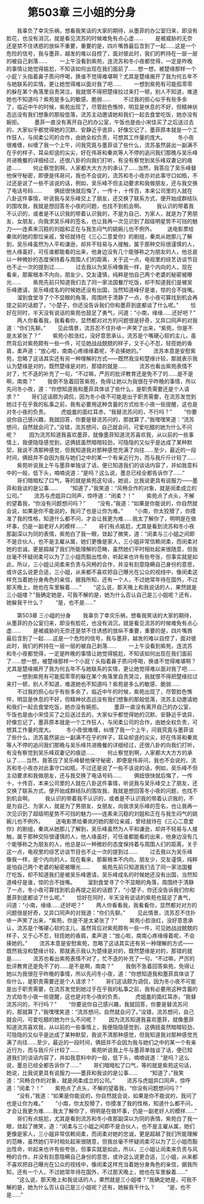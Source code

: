 # 　　第503章 三小姐的分身
　　我辜负了幸灾乐祸，想看我笑话的大家的期待，从墨菲的办公室归来，即没有脸花，也没有消沉，就是看见流苏的时候难免有点心虚……
　　是被威胁的无奈还是禁不住诱惑的放纵不重要，重要的是，四片嘴唇最后含到了一起……这是一个危险的信号，我与墨菲，越发的难以自控了，面对彼此时，我们的矜持在一层一层的被自己剥落……
　　一上午没看到紫苑，连流苏和冬小夜都觉得，一定是昨晚的事情让她觉得尴尬，不知该如何出现在我们面前了……想一想，被楚缘那样一个小屁丫头指着鼻子质问呼喝，换谁不觉得难堪啊？尤其是楚缘揭开了我为何五年不与她联系的实情，更让她觉得难以面对我了吧……
　　一想到紫苑有可能孤零零的躲在某个角落里自责哭泣，我就恨不得把楚缘拉过来打一顿，别人不知道，难道她也不知道吗？紫苑是多么的敏感、脆弱……
　　不过我的担心似乎有些多余了，临近中午的时候，紫苑出现了，尽管脸色憔悴，明显是休息的不好，但精神状态远没有我们想象的那般低落，流苏主动邀请她和我们一起去食堂吃饭，她亦没有婉拒。
　　墨菲一直没有离开自己的办公室，午饭也是由小宋佳买了之后送过去的，大家似乎都觉得她的沉默、安静近乎诡异，好像忘记了，墨菲原本就是一个工作狂人，与闵柔公司的合作，由她全权负责，可想其工作量的庞大。
　　冬小夜很难缠，纠缠了我一个上午，问我究竟与墨菲谈了些什么，流苏虽然装出一副满不在乎的样子，耳朵却竖的尖尖，好在伟哥和秦岚等人不停的追问我们那晚与吴乐峰共进晚餐的详细经过，还很八卦的向我们打听，有没有察觉到吴乐峰双妻记的痕迹……
　　何止察觉到啊，人家都大大方方的承认了……当然，我答应了吴乐峰替他保守秘密，即便是伟哥问，我也不会说的，流苏和冬小夜亦对此事守口如瓶，不过还是说了一些不该说的话，例如，吴乐峰不但主动要求和我做朋友，还与我交换了电话号码……
　　俩妞很快就后悔了，一传十，十传百，本来公司里的人就在八卦这件事情，听说我与吴乐峰交上了朋友，还交换了联系方式，便开始成群结队的围攻我，我就是想回答冬小夜的问题，也找不到机会啊。
　　我认识的带着我不认识的，或者是不认识我的带着认识我的，不是为自己、为家人，就是为了男朋友、女朋友，向我求吴乐峰的签名，也让我再一次见识到了超级明星势不可挡的魅力——连素来沉稳的刘姐和正在与我生闷气的姚婉儿也不例外。
　　送电影票给秦岚的她的那位亲戚，曾经就待在《三心二意爱你》的剧组，秦岚从她那儿了解到，吴乐峰虽然为人平和谦逊，却并不轻易与人接触，属于那种交际很谨慎的人，他人缘虽好，可任谁都能看的出来，他身边没有几个能够称之为朋友的人，他总是以一种微妙的态度保持着与周围人们的距离，关于这一点，电视里的综艺访谈节目也不止一次的提到过……
　　过去我以为吴乐峰像我一样，是个内向的人，现在看来，那厮根本不内向，朋友少，交友谨慎，纯粹是怕自己两个老婆的秘密被曝光……
　　紫苑先前只知道我们去了同一家法国餐厅吃饭，却不知道我们是被吴乐峰邀请，吴乐峰成名的时候她还没有出国，当然知道峰仔是谁，惊的合不拢嘴。
　　溜到食堂寻了个不显眼的角落，周围终于清静了一点，冬小夜可算找到机会再提之前的话题了，“小楚子，你还没告诉我们你和墨菲到底都谈了什么呢。”
　　恰好在同时，半天没有说话的紫苑也鼓足了勇气，问道：“小南，缘缘……还好吧？”
　　两人你看看我，我看看你，显然都对对方的问题很是好奇，又异口同声的对我道：“你们先聊。”
　　见此情景，流苏忍不住扑哧一声笑了出来，“紫苑，你是不是太紧张了？”
　　紫苑小脸涨红，没好意思承认，流苏是个嘴硬心软的主儿，虽然背后对紫苑颇有一些一件，可见她战战兢兢的样子，又于心不忍，轻揽她的香肩，柔声道：“放心啦，南南心疼缘缘着呢，不会揍她的。”
　　流苏本意是安慰紫苑，忽略了这话其实还有另一种理解的方式——既然我没和楚缘计较，那就表示我认为楚缘是对的，既然楚缘是对的，那错的就是……
　　流苏也看出紫苑表情不对了，忙不迭的补充了一句，“不过嘛，严厉的批评教育还是免不了的……是不是啊，南南？”
　　我倒不急着回答紫苑，免得让她以为我很在乎昨晚的事情，所以先问冬小夜，道：“你想知道我和墨菲具体谈了些什么，是职责需要还是个人请求？”
　　哥们这话颇为调侃，因为冬小夜不可能是出于职责需要，在流苏发觉到她过于在乎我的私事之前，我有必要用这种含蓄的方式给冬小夜一些提醒，这也是对冬小夜的负责。
　　虎姐羞的面红耳赤，“我替流苏问的，不行吗？”
　　“你要说你自己感兴趣，我就回答，你要是替流苏问的，那就算了，”我嘿嘿笑道：“流苏想问，自然就会问了。”没错，流苏想问，自己就会问，可爱吃醋的她为什么不问呢？
　　因为流苏知道我喜欢墨菲，就像墨菲知道流苏喜欢我，从以前的一些事情上，我便隐隐感觉到，这俩妞虽然暗暗较劲，可隐隐的又似乎是达成了某种默契，我说不清那种感觉，但我知道我对那种感觉充满了向往……至少，最近的一段时间，俩妞并不会因为我与她们之中的某一个有亲近行为，而与我斤斤计较了……
　　紫苑听说我上午与墨菲单独谈了话，便已知道我们的谈话内容了，并如我意料中的一般，低下头，喃喃说道：“是吗？这么说，墨总已经全都告诉你了……”
　　哥们暗暗松了口气，等的就是紫苑这句话，她说，比我说更具有说服力——墨菲和我谈的是公事……
　　“知道了，”我笑道：“风畅合作的对象，就是闵柔成立的公司。”
　　流苏与虎姐异口同声，惊呼道：“闵柔？！”
　　紫苑点了点头，不解的望着我，“你没有问题想问吗？”
　　“没有，”我道：“如果是你能说的，你自然就会说，如果是你不能说的，我问了也是让你为难。”
　　“小南，你太狡猾了，你摸准了我的性格，知道什么都不问，才会让我更为难……我太了解你了，明明是在做坏事，仍是一副老好人的模样……”
　　哥们有点尴尬，尤其是看到流苏和冬小夜那副深以为同的表情，紫苑白了我一眼，敛起了微笑，道：“闵柔与三小姐之间即不是合伙人，也不是主雇从属，她们更像是家人，三小姐非常信赖闵柔，而闵柔对她的忠诚，更是超越了我们所能理解的范畴，虽然她们平时相处起来很随意，但我丝毫不怀疑闵柔可以为了三小姐而豁出性命，听起来也许有些夸张，但事实就是如此，所以，三小姐让闵柔来负责与风畅的合作，并没有刻意隐瞒自己身份的意思，或许这么说更合适，三小姐，从来都不喜欢把自己曝光在公众的视线中，像闵柔这样充当着她分身角色的亲信，据我所知，还有一个人，不过她常年待在国外，不过那天晚上，她也在车里躲着……”
　　“这么说，那天晚上和我说话的人，果然就是三小姐喽？”我确定她是，可我不解的是，她为什么否认自己是三小姐呢？还有，她躲我干什么？
　　“是，也不是……”

　　第503章 三小姐的分身
　　我辜负了幸灾乐祸，想看我笑话的大家的期待，从墨菲的办公室归来，即没有脸花，也没有消沉，就是看见流苏的时候难免有点心虚……
　　是被威胁的无奈还是禁不住诱惑的放纵不重要，重要的是，四片嘴唇最后含到了一起……这是一个危险的信号，我与墨菲，越发的难以自控了，面对彼此时，我们的矜持在一层一层的被自己剥落……
　　一上午没看到紫苑，连流苏和冬小夜都觉得，一定是昨晚的事情让她觉得尴尬，不知该如何出现在我们面前了……想一想，被楚缘那样一个小屁丫头指着鼻子质问呼喝，换谁不觉得难堪啊？尤其是楚缘揭开了我为何五年不与她联系的实情，更让她觉得难以面对我了吧……
　　一想到紫苑有可能孤零零的躲在某个角落里自责哭泣，我就恨不得把楚缘拉过来打一顿，别人不知道，难道她也不知道吗？紫苑是多么的敏感、脆弱……
　　不过我的担心似乎有些多余了，临近中午的时候，紫苑出现了，尽管脸色憔悴，明显是休息的不好，但精神状态远没有我们想象的那般低落，流苏主动邀请她和我们一起去食堂吃饭，她亦没有婉拒。
　　墨菲一直没有离开自己的办公室，午饭也是由小宋佳买了之后送过去的，大家似乎都觉得她的沉默、安静近乎诡异，好像忘记了，墨菲原本就是一个工作狂人，与闵柔公司的合作，由她全权负责，可想其工作量的庞大。
　　冬小夜很难缠，纠缠了我一个上午，问我究竟与墨菲谈了些什么，流苏虽然装出一副满不在乎的样子，耳朵却竖的尖尖，好在伟哥和秦岚等人不停的追问我们那晚与吴乐峰共进晚餐的详细经过，还很八卦的向我们打听，有没有察觉到吴乐峰双妻记的痕迹……
　　何止察觉到啊，人家都大大方方的承认了……当然，我答应了吴乐峰替他保守秘密，即便是伟哥问，我也不会说的，流苏和冬小夜亦对此事守口如瓶，不过还是说了一些不该说的话，例如，吴乐峰不但主动要求和我做朋友，还与我交换了电话号码……
　　俩妞很快就后悔了，一传十，十传百，本来公司里的人就在八卦这件事情，听说我与吴乐峰交上了朋友，还交换了联系方式，便开始成群结队的围攻我，我就是想回答冬小夜的问题，也找不到机会啊。
　　我认识的带着我不认识的，或者是不认识我的带着认识我的，不是为自己、为家人，就是为了男朋友、女朋友，向我求吴乐峰的签名，也让我再一次见识到了超级明星势不可挡的魅力——连素来沉稳的刘姐和正在与我生闷气的姚婉儿也不例外。
　　送电影票给秦岚的她的那位亲戚，曾经就待在《三心二意爱你》的剧组，秦岚从她那儿了解到，吴乐峰虽然为人平和谦逊，却并不轻易与人接触，属于那种交际很谨慎的人，他人缘虽好，可任谁都能看的出来，他身边没有几个能够称之为朋友的人，他总是以一种微妙的态度保持着与周围人们的距离，关于这一点，电视里的综艺访谈节目也不止一次的提到过……
　　过去我以为吴乐峰像我一样，是个内向的人，现在看来，那厮根本不内向，朋友少，交友谨慎，纯粹是怕自己两个老婆的秘密被曝光……
　　紫苑先前只知道我们去了同一家法国餐厅吃饭，却不知道我们是被吴乐峰邀请，吴乐峰成名的时候她还没有出国，当然知道峰仔是谁，惊的合不拢嘴。
　　溜到食堂寻了个不显眼的角落，周围终于清静了一点，冬小夜可算找到机会再提之前的话题了，“小楚子，你还没告诉我们你和墨菲到底都谈了什么呢。”
　　恰好在同时，半天没有说话的紫苑也鼓足了勇气，问道：“小南，缘缘……还好吧？”
　　两人你看看我，我看看你，显然都对对方的问题很是好奇，又异口同声的对我道：“你们先聊。”
　　见此情景，流苏忍不住扑哧一声笑了出来，“紫苑，你是不是太紧张了？”
　　紫苑小脸涨红，没好意思承认，流苏是个嘴硬心软的主儿，虽然背后对紫苑颇有一些一件，可见她战战兢兢的样子，又于心不忍，轻揽她的香肩，柔声道：“放心啦，南南心疼缘缘着呢，不会揍她的。”
　　流苏本意是安慰紫苑，忽略了这话其实还有另一种理解的方式——既然我没和楚缘计较，那就表示我认为楚缘是对的，既然楚缘是对的，那错的就是……
　　流苏也看出紫苑表情不对了，忙不迭的补充了一句，“不过嘛，严厉的批评教育还是免不了的……是不是啊，南南？”
　　我倒不急着回答紫苑，免得让她以为我很在乎昨晚的事情，所以先问冬小夜，道：“你想知道我和墨菲具体谈了些什么，是职责需要还是个人请求？”
　　哥们这话颇为调侃，因为冬小夜不可能是出于职责需要，在流苏发觉到她过于在乎我的私事之前，我有必要用这种含蓄的方式给冬小夜一些提醒，这也是对冬小夜的负责。
　　虎姐羞的面红耳赤，“我替流苏问的，不行吗？”
　　“你要说你自己感兴趣，我就回答，你要是替流苏问的，那就算了，”我嘿嘿笑道：“流苏想问，自然就会问了。”没错，流苏想问，自己就会问，可爱吃醋的她为什么不问呢？
　　因为流苏知道我喜欢墨菲，就像墨菲知道流苏喜欢我，从以前的一些事情上，我便隐隐感觉到，这俩妞虽然暗暗较劲，可隐隐的又似乎是达成了某种默契，我说不清那种感觉，但我知道我对那种感觉充满了向往……至少，最近的一段时间，俩妞并不会因为我与她们之中的某一个有亲近行为，而与我斤斤计较了……
　　紫苑听说我上午与墨菲单独谈了话，便已知道我们的谈话内容了，并如我意料中的一般，低下头，喃喃说道：“是吗？这么说，墨总已经全都告诉你了……”
　　哥们暗暗松了口气，等的就是紫苑这句话，她说，比我说更具有说服力——墨菲和我谈的是公事……
　　“知道了，”我笑道：“风畅合作的对象，就是闵柔成立的公司。”
　　流苏与虎姐异口同声，惊呼道：“闵柔？！”
　　紫苑点了点头，不解的望着我，“你没有问题想问吗？”
　　“没有，”我道：“如果是你能说的，你自然就会说，如果是你不能说的，我问了也是让你为难。”
　　“小南，你太狡猾了，你摸准了我的性格，知道什么都不问，才会让我更为难……我太了解你了，明明是在做坏事，仍是一副老好人的模样……”
　　哥们有点尴尬，尤其是看到流苏和冬小夜那副深以为同的表情，紫苑白了我一眼，敛起了微笑，道：“闵柔与三小姐之间即不是合伙人，也不是主雇从属，她们更像是家人，三小姐非常信赖闵柔，而闵柔对她的忠诚，更是超越了我们所能理解的范畴，虽然她们平时相处起来很随意，但我丝毫不怀疑闵柔可以为了三小姐而豁出性命，听起来也许有些夸张，但事实就是如此，所以，三小姐让闵柔来负责与风畅的合作，并没有刻意隐瞒自己身份的意思，或许这么说更合适，三小姐，从来都不喜欢把自己曝光在公众的视线中，像闵柔这样充当着她分身角色的亲信，据我所知，还有一个人，不过她常年待在国外，不过那天晚上，她也在车里躲着……”
　　“这么说，那天晚上和我说话的人，果然就是三小姐喽？”我确定她是，可我不解的是，她为什么否认自己是三小姐呢？还有，她躲我干什么？
　　“是，也不是……”
